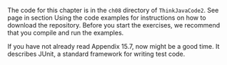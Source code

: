 The code for this chapter is in the `ch08` directory of `ThinkJavaCode2`. See page in section Using the code examples for instructions on how to download the repository. Before you start the exercises, we recommend that you compile and run the examples.

If you have not already read Appendix 15.7, now might be a good time. It describes JUnit, a standard framework for writing test code.